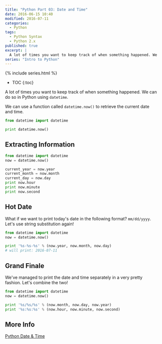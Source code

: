 ```yaml
---
title: "Python Part 03: Date and Time"
date: 2016-06-15 10:40
modified: 2016-07-11
categories:
  - Python
tags:
  - Python Syntax
  - Python 2.x
published: true
excerpt: |
  A lot of times you want to keep track of when something happened. We can do so in Python using `datetime`.
series: "Intro to Python"	
---
```

{% include series.html %}

* TOC
{:toc}

A lot of times you want to keep track of when something happened. We can do so in Python using `datetime`.

We can use a function called `datetime.now()` to retrieve the current date and time.

```python
from datetime import datetime

print datetime.now()
```

## Extracting Information

```python
from datetime import datetime
now = datetime.now()

current_year = now.year
current_month = now.month
current_day = now.day
print now.hour
print now.minute
print now.second
```

## Hot Date

What if we want to print today's date in the following format? `mm/dd/yyyy`. Let's use string substitution again!

```python
from datetime import datetime
now = datetime.now()

print '%s-%s-%s' % (now.year, now.month, now.day)
# will print: 2016-07-11
```

## Grand Finale

We've managed to print the date and time separately in a very pretty fashion. Let's combine the two!

```python
from datetime import datetime
now = datetime.now()

print '%s/%s/%s' % (now.month, now.day, now.year)
print '%s:%s:%s' % (now.hour, now.minute, now.second)
```

## More Info

[Python Date & Time](http://www.tutorialspoint.com/python/python_date_time.htm)
